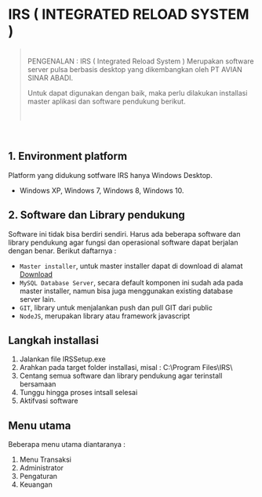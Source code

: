 # IRS ( INTEGRATED RELOAD SYSTEM )
> <br>
> PENGENALAN :  
> IRS ( Integrated Reload System ) Merupakan software server pulsa berbasis desktop yang dikembangkan oleh PT AVIAN SINAR ABADI.
>
> Untuk dapat digunakan dengan baik, maka perlu dilakukan installasi master aplikasi dan software pendukung berikut.
>  
> <br>
<br>

## 1. Environment platform 
Platform yang didukung sotfware IRS hanya Windows Desktop. 
* Windows XP, Windows 7, Windows 8, Windows 10.   

## 2. Software dan Library pendukung
Software ini tidak bisa berdiri sendiri. Harus ada beberapa software dan library pendukung agar fungsi dan operasional software dapat berjalan dengan benar.
Berikut daftarnya :
* `Master installer`, untuk master installer dapat di download di alamat [Download](http://softwarepulsairs.com/demo)
* `MySQL Database Server`, secara default komponen ini sudah ada pada master installer, namun bisa juga menggunakan existing database server lain.
* `GIT`, library untuk menjalankan push dan pull GIT dari public
* `NodeJS`, merupakan library atau framework javascript

## Langkah installasi 
1. Jalankan file IRSSetup.exe
2. Arahkan pada target folder installasi, misal : C:\Program Files\IRS\
3. Centang semua software dan library pendukung agar terinstall bersamaan
4. Tunggu hingga proses intsall selesai
5. Aktifvasi software

## Menu utama 
Beberapa menu utama diantaranya :
1. Menu Transaksi
2. Administrator
3. Pengaturan
4. Keuangan




